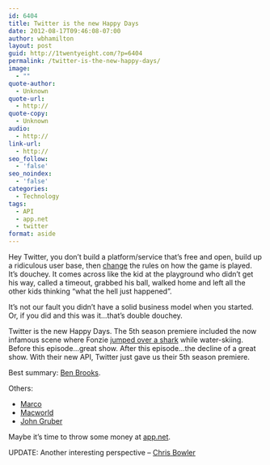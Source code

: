 ```yaml
---
id: 6404
title: Twitter is the new Happy Days
date: 2012-08-17T09:46:08-07:00
author: wbhamilton
layout: post
guid: http://1twentyeight.com/?p=6404
permalink: /twitter-is-the-new-happy-days/
image:
  - ""
quote-author:
  - Unknown
quote-url:
  - http://
quote-copy:
  - Unknown
audio:
  - http://
link-url:
  - http://
seo_follow:
  - 'false'
seo_noindex:
  - 'false'
categories:
  - Technology
tags:
  - API
  - app.net
  - twitter
format: aside
---
```

Hey Twitter, you don&#8217;t build a platform/service that&#8217;s free and open, build up a ridiculous user base, then [change](https://dev.twitter.com/blog/changes-coming-to-twitter-api) the rules on how the game is played. It&#8217;s douchey. It comes across like the kid at the playground who didn&#8217;t get his way, called a timeout, grabbed his ball, walked home and left all the other kids thinking &#8220;what the hell just happened&#8221;.

It&#8217;s not our fault you didn&#8217;t have a solid business model when you started. Or, if you did and this was it&#8230;that&#8217;s double douchey.

Twitter is the new Happy Days. The 5th season premiere included the now infamous scene where Fonzie [jumped over a shark](http://en.wikipedia.org/wiki/Jumping_the_shark) while water-skiing. Before this episode&#8230;great show. After this episode&#8230;the decline of a great show. With their new API, Twitter just gave us their 5th season premiere.

Best summary: [Ben Brooks](http://brooksreview.net/2012/08/twitter-bullshit/).

Others:

  * [Marco](http://www.marco.org/2012/08/16/twitter-api-changes)
  * [Macworld](http://www.macworld.com/article/1168183/twitter_hands_down_new_strict_rules_for_third_party_developers.html)
  * [John Gruber](http://daringfireball.net/linked/2012/08/16/twitter-drop-dead)

Maybe it&#8217;s time to throw some money at [app.net](https://join.app.net/).

UPDATE: Another interesting perspective – [Chris Bowler](http://chrisbowler.com/journal/the-hand-that-feeds)